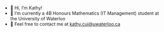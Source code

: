- 👋 Hi, I’m Kathy!
- 🏫 I’m currently a 4B Honours Mathematics (IT Management) student at the University of Waterloo
- 📧 Feel free to contact me at kathy.cui@uwaterloo.ca

